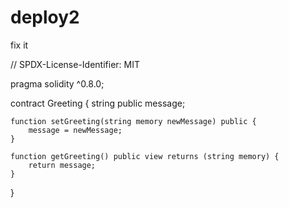 # deploy2

fix it

// SPDX-License-Identifier: MIT

pragma solidity ^0.8.0;

contract Greeting {
    string public message;

    function setGreeting(string memory newMessage) public {
        message = newMessage;
    }

    function getGreeting() public view returns (string memory) {
        return message;
    }
}

